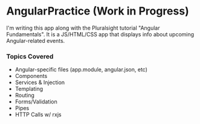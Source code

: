 # AngularPractice (Work in Progress)

I'm writing this app along with the Pluralsight tutorial "Angular Fundamentals". It is a JS/HTML/CSS app that displays info about upcoming Angular-related events.

### Topics Covered
* Angular-specific files (app.module, angular.json, etc)
* Components
* Services & Injection
* Templating
* Routing
* Forms/Validation
* Pipes
* HTTP Calls w/ rxjs 
